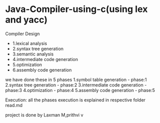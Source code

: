 # Java-Compiler-using-c(using lex and yacc)

Compiler Design 
- 1.lexical analysis
- 2.syntax tree generation
- 3.semantic analysis
- 4.intermediate code generation
- 5.optimization
- 6.assembly code generation

we have done these in 5 phases
1.symbol table generation - phase:1
2.syntax tree generation - phase:2
3.intermediate code generation - phase:3
4.optimization - phase:4
5.assembly code generation - phase:5

Execution:
all the phases execution is explained in respective folder read.md

project is done by Laxman M,prithvi v

